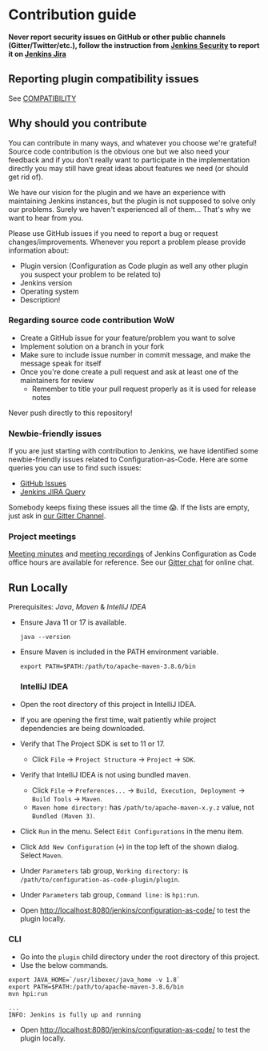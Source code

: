 # Contribution guide

**Never report security issues on GitHub or other public channels (Gitter/Twitter/etc.), follow the instruction from [Jenkins Security](https://jenkins.io/security/) to report it on [Jenkins Jira](https://issues.jenkins-ci.org)**

## Reporting plugin compatibility issues

See [COMPATIBILITY](./COMPATIBILITY.md)

## Why should you contribute

You can contribute in many ways, and whatever you choose we're grateful!
Source code contribution is the obvious one but we also need your feedback and if you don't really want to participate in the implementation directly you may still have great ideas about features we need (or should get rid of).

We have our vision for the plugin and we have an experience with maintaining Jenkins instances, but the plugin is not supposed to solve only our problems. Surely we haven't experienced all of them... That's why we want to hear from you.

Please use GitHub issues if you need to report a bug or request changes/improvements.
Whenever you report a problem please provide information about:

- Plugin version (Configuration as Code plugin as well any other plugin you suspect your problem to be related to)
- Jenkins version
- Operating system
- Description!

### Regarding source code contribution WoW

- Create a GitHub issue for your feature/problem you want to solve
- Implement solution on a branch in your fork
- Make sure to include issue number in commit message, and make the message speak for itself
- Once you're done create a pull request and ask at least one of the maintainers for review
  - Remember to title your pull request properly as it is used for release notes

Never push directly to this repository!

### Newbie-friendly issues

If you are just starting with contribution to Jenkins, 
we have identified some newbie-friendly issues related to Configuration-as-Code. 
Here are some queries you can use to find such issues:

- [GitHub Issues](https://github.com/jenkinsci/configuration-as-code-plugin/issues?q=is%3Aopen+is%3Aissue+label%3A%22good+first+issue%22)
- [Jenkins JIRA Query](https://issues.jenkins-ci.org/issues/?filter=18649&jql=project%20%3D%20JENKINS%20AND%20status%20in%20(Open%2C%20Reopened)%20AND%20labels%20%3D%20newbie-friendly%20AND%20(labels%20in%20(jcasc-compatibility%2C%20jcasc-devtools-compatibility)%20or%20component%20in%20(configuration-as-code-plugin%2C%20configuration-as-code-groovy-plugin%2C%20configuration-as-code-secret-ssm-plugin)%20))

Somebody keeps fixing these issues all the time 😱. If the lists are empty,
just ask in [our Gitter Channel](https://gitter.im/jenkinsci/configuration-as-code-plugin).

### Project meetings

[Meeting minutes](https://docs.google.com/document/d/1Hm07Q1egWL6VVAqNgu27bcMnqNZhYJmXKRvknVw4Y84/edit?usp=sharing) and [meeting recordings](https://www.google.com/url?q=https://www.youtube.com/playlist?list%3DPLN7ajX_VdyaNgevVZbfczE4IeGifW-t87&sa=D&usd=2&usg=AOvVaw0QPw6eDS-jw_DgHgOaft3Z) of Jenkins Configuration as Code office hours are available for reference.
See our [Gitter chat](https://gitter.im/jenkinsci/configuration-as-code-plugin) for online chat.

## Run Locally

Prerequisites: _Java_, _Maven_ & _IntelliJ IDEA_

- Ensure Java 11 or 17 is available.

  ```shell
  java --version
  ```

- Ensure Maven is included in the PATH environment variable.

  ```shell
  export PATH=$PATH:/path/to/apache-maven-3.8.6/bin
  ```
  
  ### IntelliJ IDEA

- Open the root directory of this project in IntelliJ IDEA.
- If you are opening the first time, wait patiently while project dependencies are being downloaded.
- Verify that The Project SDK is set to 11 or 17.
  - Click `File` -> `Project Structure` -> `Project` -> `SDK`.
- Verify that IntelliJ IDEA is not using bundled maven.
  - Click `File` -> `Preferences...` -> `Build, Execution, Deployment` -> `Build Tools` -> `Maven`.
  - `Maven home directory:` has `/path/to/apache-maven-x.y.z` value, not `Bundled (Maven 3)`.
- Click `Run` in the menu. Select `Edit Configurations` in the menu item.
- Click `Add New Configuration` (`+`) in the top left of the shown dialog. Select `Maven`.
- Under `Parameters` tab group, `Working directory:` is `/path/to/configuration-as-code-plugin/plugin`.
- Under `Parameters` tab group, `Command line:` is `hpi:run`.
- Open <http://localhost:8080/jenkins/configuration-as-code/> to test the plugin locally.

### CLI

- Go into the `plugin` child directory under the root directory of this project.
- Use the below commands.

```shell
export JAVA_HOME=`/usr/libexec/java_home -v 1.8`
export PATH=$PATH:/path/to/apache-maven-3.8.6/bin
mvn hpi:run
```

```text
...
INFO: Jenkins is fully up and running
```

- Open <http://localhost:8080/jenkins/configuration-as-code/> to test the plugin locally.
